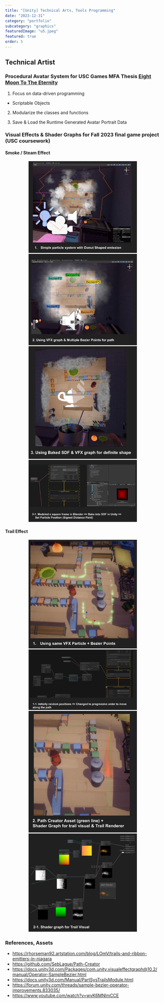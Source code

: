 ```yaml
---
title: "[Unity] Technical Arts, Tools Programming"
date: "2023-12-31"
category: "portfolio"
subcategory: "graphics"
featuredImage: "u5.jpeg"
featured: true
order: 5
---
```

## Technical Artist

### Procedural Avatar System for USC Games MFA Thesis [Eight Moon To The Eternity](https://www.youtube.com/watch?v=-4KR8BfA4rk)

1. Focus on data-driven programming
- Scriptable Objects

2. Modularize the classes and functions

3. Save & Load the Runtime Generated Avatar Portrait Data


### Visual Effects & Shader Graphs for Fall 2023 final game project (USC coursework)

#### Smoke / Steam Effect

<figure style="display: block; width: 70%; margin: 0 auto; text-align: center">
<img src="u1.jpeg">
<figcaption> </figcaption>
</figure>

<figure style="display: block; width: 70%; margin: 0 auto; text-align: center">
<img src="u2.jpeg">
<figcaption> </figcaption>
</figure>

<figure style="display: block; width: 70%; margin: 0 auto; text-align: center">
<img src="u3.jpeg">
<figcaption> </figcaption>
</figure>

<figure style="display: block; width: 70%; margin: 0 auto; text-align: center">
<img src="u4.jpeg">
<figcaption> </figcaption>
</figure>

#### Trail Effect
<figure style="display: block; width: 70%; margin: 0 auto; text-align: center">
<img src="u5.jpeg">
<figcaption> </figcaption>
</figure>

<figure style="display: block; width: 70%; margin: 0 auto; text-align: center">
<img src="u6.jpeg">
<figcaption> </figcaption>
</figure>

<figure style="display: block; width: 70%; margin: 0 auto; text-align: center">
<img src="u7.jpeg">
<figcaption> </figcaption>
</figure>

<figure style="display: block; width: 70%; margin: 0 auto; text-align: center">
<img src="u8.jpeg">
<figcaption> </figcaption>
</figure>

### References, Assets
- https://rhorseman92.artstation.com/blog/LOmV/trails-and-ribbon-emitters-in-niagara
- https://github.com/SebLague/Path-Creator 
- https://docs.unity3d.com/Packages/com.unity.visualeffectgraph@10.2/manual/Operator-SampleBezier.html
- https://docs.unity3d.com/Manual/PartSysTrailsModule.html 
- https://forum.unity.com/threads/sample-bezier-operator-improvements.833035/
- https://www.youtube.com/watch?v=wvK6MNlmCCE 
